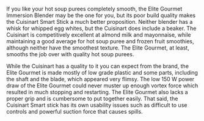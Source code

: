 If you like your hot soup purees completely smooth, the Elite Gourmet Immersion Blender may be the one for you, but its poor build quality makes the Cuisinart Smart Stick a much better proposition. Neither blender has a whisk for whipped egg whites, but the Cuisinart does include a beaker. The Cuisinart is competitively excellent at almond milk and mayonnaise, while maintaining a good average for hot soup puree and frozen fruit smoothies, although neither have the smoothest texture. The Elite Gourmet, at least, smooths the job over with quality hot soup purees.

While the Cuisinart has a quality to it you can expect from the brand, the Elite Gourmet is made mostly of low grade plastic and some parts, including the shaft and the blade, which appeared very flimsy. The low 150 W power draw of the Elite Gourmet could never muster up enough vortex force which resulted in much stopping and restarting. The Elite Gourmet also lacks a proper grip and is cumbersome to put together easily. That said, the Cuisinart Smart stick has its own usability issues such as difficult to use controls and powerful suction force that causes spills.